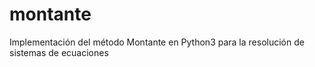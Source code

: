 # montante
Implementación del método Montante en Python3 para la resolución de sistemas de ecuaciones
